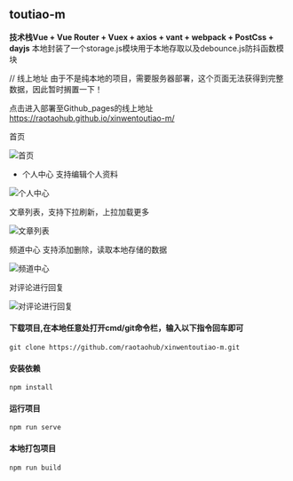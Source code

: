 ## toutiao-m

**技术栈Vue + Vue Router + Vuex + axios + vant + webpack + PostCss + dayjs**
本地封装了一个storage.js模块用于本地存取以及debounce.js防抖函数模块

// 线上地址 由于不是纯本地的项目，需要服务器部署，这个页面无法获得到完整数据，因此暂时搁置一下！

点击进入部署至Github_pages的线上地址 https://raotaohub.github.io/xinwentoutiao-m/

首页 

![首页](images/home.png)<br>

- 个人中心 支持编辑个人资料

![个人中心](images/my.png)<br>


文章列表，支持下拉刷新，上拉加载更多

![文章列表](images/home.png)<br>


频道中心 支持添加删除，读取本地存储的数据

![频道中心](images/频道.png)<br>


对评论进行回复

![对评论进行回复](images/评论列表.png)<br>


#### 下载项目,在本地任意处打开cmd/git命令栏，输入以下指令回车即可
```
git clone https://github.com/raotaohub/xinwentoutiao-m.git
```
#### 安装依赖
```
npm install
```

#### 运行项目
```
npm run serve
```

#### 本地打包项目
```
npm run build
```
